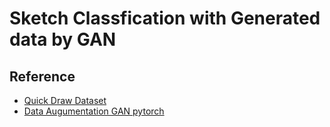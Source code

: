 # Sketch Classfication with Generated data by GAN



## Reference
- [Quick Draw Dataset](https://github.com/googlecreativelab/quickdraw-dataset)
- [Data Augumentation GAN pytorch](https://github.com/amurthy1/dagan_torch)

 